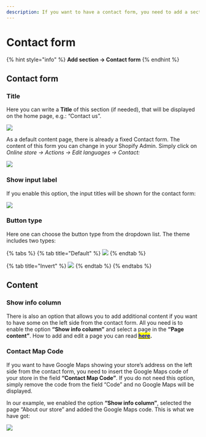 ```yaml
---
description: If you want to have a contact form, you need to add a section “Contact form”.
---
```


# Contact form

{% hint style="info" %}
**Add section -> Contact form**
{% endhint %}

## Contact form

### Title

&#x20;Here you can write a **Title** of this section (if needed), that will be displayed on the home page, e.g.: “Contact us”.

![](<../.gitbook/assets/Screenshot\_11 (10).png>)

&#x20;As a default content page, there is already a fixed Contact form. The content of this form you can change in your Shopify Admin. Simply click on _Online store -> Actions -> Edit languages -> Contact:_

![](../.gitbook/assets/Screenshot\_67.png)

### Show input label

&#x20;If you enable this option, the input titles will be shown for the contact form:

![](<../.gitbook/assets/Screenshot\_12 (11).png>)

### Button type

&#x20;Here one can choose the button type from the dropdown list. The theme includes two types:

{% tabs %}
{% tab title="Default" %}
![](<../.gitbook/assets/Screenshot\_13 (11).png>)
{% endtab %}

{% tab title="Invert" %}
![](<../.gitbook/assets/Screenshot\_14 (9).png>)
{% endtab %}
{% endtabs %}

## Content

### Show info column

&#x20;There is also an option that allows you to add additional content if you want to have some on the left side from the contact form. All you need is to enable the option **“Show info column”** and select a page in the **“Page content”**. How to add and edit a page you can read [<mark style="color:blue;">**here**</mark>](https://mpithemes.gitbook.io/shella-shopify-theme/get-started/how-to-add-and-edit-a-page)**.**

### Contact Map Code

&#x20;If you want to have Google Maps showing your store’s address on the left side from the contact form, you need to insert the Google Maps code of your store in the field **“Contact Map Code”**. If you do not need this option, simply remove the code from the field “Code” and no Google Maps will be displayed.

&#x20;In our example, we enabled the option **“Show info column”**, selected the page “About our store” and added the Google Maps code. This is what we have got:

![](<../.gitbook/assets/Screenshot\_15 (8).png>)
